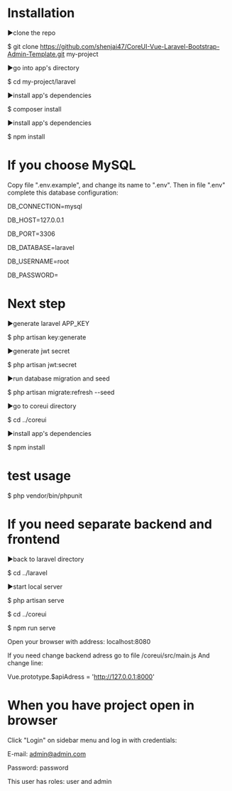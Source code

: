 # Installation
▶clone the repo

$ git clone https://github.com/shenjai47/CoreUI-Vue-Laravel-Bootstrap-Admin-Template.git my-project

▶go into app's directory

$ cd my-project/laravel

▶install app's dependencies

$ composer install

▶install app's dependencies

$ npm install
# If you choose MySQL
Copy file ".env.example", and change its name to ".env". Then in file ".env" complete this database configuration:

DB_CONNECTION=mysql

DB_HOST=127.0.0.1

DB_PORT=3306

DB_DATABASE=laravel

DB_USERNAME=root

DB_PASSWORD=
# Next step
▶generate laravel APP_KEY

$ php artisan key:generate

▶generate jwt secret

$ php artisan jwt:secret

▶run database migration and seed

$ php artisan migrate:refresh --seed

▶go to coreui directory

$ cd ../coreui

▶install app's dependencies

$ npm install
# test usage
$ php vendor/bin/phpunit
# If you need separate backend and frontend
▶back to laravel directory

$ cd ../laravel

▶start local server

$ php artisan serve

$ cd ../coreui

$ npm run serve

Open your browser with address: localhost:8080

If you need change backend adress go to file /coreui/src/main.js And change line:

Vue.prototype.$apiAdress = 'http://127.0.0.1:8000'
# When you have project open in browser
Click "Login" on sidebar menu and log in with credentials:

E-mail: admin@admin.com

Password: password

This user has roles: user and admin
